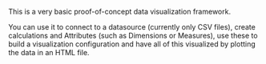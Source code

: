 This is a very basic proof-of-concept data visualization framework.

You can use it to connect to a datasource (currently only CSV files), create calculations and Attributes (such as Dimensions or Measures), use these to build a visualization configuration and have all of this visualized by plotting the data in an HTML file.
